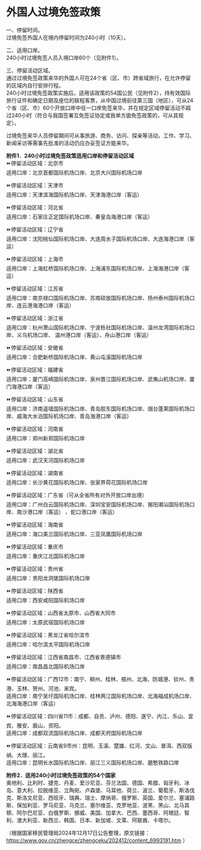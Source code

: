 # 外国人过境免签政策
  
一、停留时间。  
过境免签外国人在境内停留时间为240小时（10天）。  

二、适用口岸。  
240小时过境免签人员入境口岸60个（见附件1）。  

三、停留活动区域。  
通过过境免签政策来华的外国人可在24个省（区、市）跨省域旅行，在允许停留的区域内自行安排行程。  
240小时过境免签政策实施后，适用该政策的54国公民（见附件2），持有效国际旅行证件和确定日期及座位的联程客票，从中国过境前往第三国（地区），可从24个省（区、市）60个开放口岸中任一口岸免签来华，并在规定区域停留活动不超过240小时（符合与我国签署互免签证协定或我单方面免签政策的，可从其规定）。  
  
过境免签来华人员停留期间可从事旅游、商务、访问、探亲等活动，工作、学习、新闻采访等需事先批准的活动仍应办妥签证方能来华。  

**附件1．240小时过境免签政策适用口岸和停留活动区域**    
⏩停留活动区域：北京市   
适用口岸：北京首都国际机场口岸、北京大兴国际机场口岸    
  
⏩停留活动区域：天津市   
适用口岸：天津滨海国际机场口岸、天津海港口岸（客运） 
  
⏩停留活动区域：河北省   
适用口岸：石家庄正定国际机场口岸、秦皇岛海港口岸（客运）        
  
⏩停留活动区域：辽宁省   
适用口岸：沈阳桃仙国际机场口岸、大连周水子国际机场口岸、大连海港口岸（客运）  
  
⏩停留活动区域：上海市   
适用口岸：上海虹桥国际机场口岸、上海浦东国际机场口岸、上海海港口岸（客运）  
  
⏩停留活动区域：江苏省   
适用口岸：南京禄口国际机场口岸、苏南硕放国际机场口岸、扬州泰州国际机场口岸、连云港海港口岸（客运）     
  
⏩停留活动区域：浙江省   
适用口岸：杭州萧山国际机场口岸、宁波栎社国际机场口岸、温州龙湾国际机场口岸、义乌机场口岸、 温州港口岸（客运）、舟山港口岸（客运）  
  
⏩停留活动区域：安徽省   
适用口岸：合肥新桥国际机场口岸、黄山屯溪国际机场口岸  
  
⏩停留活动区域：福建省   
适用口岸：厦门高崎国际机场口岸、泉州晋江国际机场口岸、武夷山机场口岸、厦门海港口岸（客运）     
  
⏩停留活动区域：山东省   
适用口岸：济南遥墙国际机场口岸、青岛胶东国际机场口岸、烟台蓬莱国际机场口岸、威海大水泊国际机场口岸、青岛海港口岸（客运）      
  
⏩停留活动区域：河南省   
适用口岸：郑州新郑国际机场口岸  
  
⏩停留活动区域：湖北省   
适用口岸：武汉天河国际机场口岸  
  
⏩停留活动区域：湖南省   
适用口岸：长沙黄花国际机场口岸、张家界荷花国际机场口岸  
  
⏩停留活动区域：广东省（可从全省所有对外开放口岸出境）   
适用口岸：广州白云国际机场口岸、深圳宝安国际机场口岸、揭阳潮汕国际机场口岸、南沙港口岸（客运）  、蛇口港口岸（客运）  
  
⏩停留活动区域：海南省   
适用口岸：海口美兰国际机场口岸、三亚凤凰国际机场口岸  
  
⏩停留活动区域：重庆市   
适用口岸：重庆江北国际机场口岸  
  
⏩停留活动区域：贵州省   
适用口岸：贵阳龙洞堡国际机场口岸  
  
⏩停留活动区域：陕西省   
适用口岸：西安咸阳国际机场口岸  
  
⏩停留活动区域：山西省太原市、山西省大同市   
适用口岸：太原武宿国际机场口岸  
  
⏩停留活动区域：黑龙江省哈尔滨市   
适用口岸：哈尔滨太平国际机场口岸  
  
⏩停留活动区域：江西省南昌市、江西省景德镇市   
适用口岸：南昌昌北国际机场口岸  
  
⏩停留活动区域：广西12市：南宁、柳州、桂林、梧州、北海、防城港、钦州、贵港、玉林、贺州、河池、来宾。   
适用口岸：南宁吴圩国际机场口岸、桂林两江国际机场口岸、北海福成机场口岸、北海海港口岸（客运）  
  
⏩停留活动区域：四川省11市：成都、自贡、泸州、德阳、遂宁、内江、乐山、宜宾、雅安、眉山、资阳。     
适用口岸：成都双流国际机场口岸、成都天府国际机场口岸  
  
⏩停留活动区域：云南省9市州：昆明、玉溪、楚雄、红河、文山、普洱、西双版纳、大理、丽江。     
适用口岸：昆明长水国际机场口岸、丽江三义国际机场口岸、磨憨铁路口岸             

**附件2．适用240小时过境免签政策的54个国家**  
奥地利、比利时、捷克、丹麦、爱沙尼亚、芬兰法国、德国、希腊、匈牙利、冰岛、意大利、拉脱维亚、立陶宛、卢森堡、马耳他、荷兰、波兰、葡萄牙、斯洛伐克、斯洛文尼亚、西班牙、瑞典、瑞士、摩纳哥、俄罗斯、英国、爱尔兰、塞浦路斯、保加利亚、罗马尼亚、乌克兰、塞尔维亚、克罗地亚、波黑、黑山、北马其顿、阿尔巴尼亚、白俄罗斯、挪威、美国、加拿大、巴西、墨西哥、阿根廷、智利、澳大利亚、新西兰、韩国、日本、新加坡、文莱、阿联酋、卡塔尔。


（根据国家移民管理局2024年12月17日公告整理，原文链接：<a href="https://www.gov.cn/zhengce/zhengceku/202412/content_6993191.htm" target="_blank">https://www.gov.cn/zhengce/zhengceku/202412/content_6993191.htm</a> ）